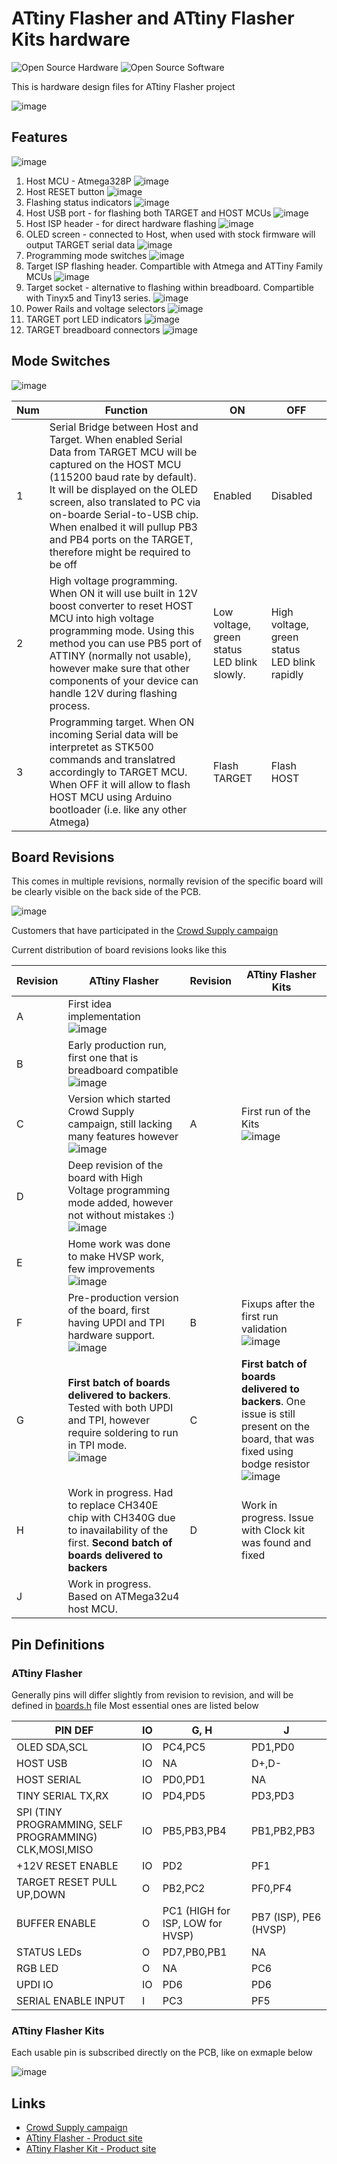 # ATtiny Flasher and ATtiny Flasher Kits hardware 

![Open Source Hardware](/doc/images/open-source-hardware-logo.png)
![Open Source Software](/doc/images/open-source-software-logo.png)

This is hardware design files for ATtiny Flasher project

![image](https://user-images.githubusercontent.com/5459747/144618748-68b3735c-2a7d-4506-89f1-b8aede229ed4.png)

## Features

![image](https://user-images.githubusercontent.com/5459747/144621288-b737dde0-0a01-4a6c-9c53-77841b7465e4.png)

1. Host MCU - Atmega328P ![image](https://user-images.githubusercontent.com/5459747/144620501-3eebf87d-a2e3-4973-979c-14a5235b6e9d.png)
2. Host RESET button ![image](https://user-images.githubusercontent.com/5459747/144620579-f351031a-4d71-4658-b6de-6a8b4fa7adbd.png)
3. Flashing status indicators ![image](https://user-images.githubusercontent.com/5459747/144620630-7254bd69-e4e1-44ad-8c67-ce9246c346d1.png)
4. Host USB port - for flashing both TARGET and HOST MCUs ![image](https://user-images.githubusercontent.com/5459747/144620654-f74ba596-8e9c-4c00-a473-980286ec46ca.png)
5. Host ISP header - for direct hardware flashing ![image](https://user-images.githubusercontent.com/5459747/144620693-db325348-32a3-4cdc-a829-4776d43fbdd9.png)
6. OLED screen - connected to Host, when used with stock firmware will output TARGET serial data ![image](https://user-images.githubusercontent.com/5459747/144620734-1d3f31e1-3e3d-44f0-a6ca-3ded4d74dbac.png)
7. Programming mode switches ![image](https://user-images.githubusercontent.com/5459747/144620763-7862cfda-a0ef-4106-bcda-344fa1addb71.png)
8. Target ISP flashing header. Compartible with Atmega and ATTiny Family MCUs ![image](https://user-images.githubusercontent.com/5459747/144620789-f467a5af-4967-4e95-8672-46a64e37ee50.png)
9. Target socket - alternative to flashing within breadboard. Compartible with Tinyx5 and Tiny13 series. ![image](https://user-images.githubusercontent.com/5459747/144620807-819f44b0-f6bb-4140-9323-e2c2a7acecb6.png)
10. Power Rails and voltage selectors ![image](https://user-images.githubusercontent.com/5459747/144620828-ca83b515-78db-4285-afc8-d21dff26b321.png)
11. TARGET port LED indicators ![image](https://user-images.githubusercontent.com/5459747/144620918-e896c50e-8a21-4bfe-b8f0-9d55a106833a.png)
12. TARGET breadboard connectors ![image](https://user-images.githubusercontent.com/5459747/144620955-2956ef2e-7ad2-4276-a696-9ef467ca4d5d.png)

## Mode Switches

![image](https://user-images.githubusercontent.com/5459747/144621344-74cea5d4-79c8-4450-965c-38f512137482.png)

| Num | Function | ON | OFF |
|----|----|----|----|
| 1 | Serial Bridge between Host and Target. When enabled Serial Data from TARGET MCU will be captured on the HOST MCU (115200 baud rate by default). It will be displayed on the OLED screen, also translated to PC via on-boarde Serial-to-USB chip. When enalbed it will pullup PB3 and PB4 ports on the TARGET, therefore might be required to be off | Enabled | Disabled |
| 2 | High voltage programming. When ON it will use built in 12V boost converter to reset HOST MCU into high voltage programming mode. Using this method you can use PB5 port of ATTINY (normally not usable), however make sure that other components of your device can handle 12V during flashing process. | Low voltage, green status LED blink slowly. | High voltage, green status LED blink rapidly |
| 3 | Programming target. When ON incoming Serial data will be interpretet as STK500 commands and translatred accordingly to TARGET MCU. When OFF it will allow to flash HOST MCU using Arduino bootloader (i.e. like any other Atmega) | Flash TARGET | Flash HOST |


## Board Revisions

This comes in multiple revisions, normally revision of the specific board will be clearly visible on the back side of the PCB.

![image](https://user-images.githubusercontent.com/5459747/144602248-bd2b6d16-f4cc-40ab-b462-3590b953f42f.png)

Customers that have participated in the [Crowd Supply campaign](https://www.crowdsupply.com/sonocotta/attiny-flasher)

Current distribution of board revisions looks like this

| Revision | ATtiny Flasher | Revision | ATtiny Flasher Kits  |
|----|----|----|----|
| A | First idea implementation <br /> ![image](https://user-images.githubusercontent.com/5459747/144602782-9e941118-c013-4089-91c4-6486791c099f.png) | | |
| B | Early production run, first one that is breadboard compatible <br /> ![image](https://user-images.githubusercontent.com/5459747/144602972-c0f9ad33-1639-4d04-9ae2-39565d194542.png) | | |
| C | Version which started Crowd Supply campaign, still lacking many features however <br /> ![image](https://user-images.githubusercontent.com/5459747/144603188-4f347438-0aa2-4e5a-9e6b-6ba8fc3b09ea.png) | A | First run of the Kits <br /> ![image](https://user-images.githubusercontent.com/5459747/144603445-d9c43ef4-f532-412a-bbb9-6d58c0400823.png) |
| D | Deep revision of the board with High Voltage programming mode added, however not without mistakes :) <br /> ![image](https://user-images.githubusercontent.com/5459747/144603551-806e602c-6c21-4f8f-b07d-2bd1e7f7b7cc.png) | | |
| E | Home work was done to make HVSP work, few improvements <br /> ![image](https://user-images.githubusercontent.com/5459747/144603716-3f641c8f-f801-48f6-8c3e-dd20a97f6272.png) |  | |
| F | Pre-production version of the board, first having UPDI and TPI hardware support. <br /> ![image](https://user-images.githubusercontent.com/5459747/144605016-f7bcbdd5-9535-4958-b31f-0bd34779a3a9.png) | B | Fixups after the first run validation <br /> ![image](https://user-images.githubusercontent.com/5459747/144605058-0ced99ef-341b-4db1-baac-79fab3ce00fe.png) |
| G | **First batch of boards delivered to backers**. Tested with both UPDI and TPI, however require soldering to run in TPI mode. <br /> ![image](https://user-images.githubusercontent.com/5459747/144605492-b99d7d6a-2a99-4355-9d19-97316e5c4ad2.png) | C | **First batch of boards delivered to backers**. One issue is still present on the board, that was fixed using bodge resistor <br /> ![image](https://user-images.githubusercontent.com/5459747/144605459-64c80f76-ce4d-4cde-99bc-5a9d79df57d0.png) |
| H | Work in progress. Had to replace CH340E chip with CH340G due to inavailability of the first. **Second batch of boards delivered to backers** | D | Work in progress. Issue with Clock kit was found and fixed |
| J | Work in progress. Based on ATMega32u4 host MCU. | | 

## Pin Definitions

### ATtiny Flasher

Generally pins will differ slightly from revision to revision, and will be defined in [boards.h](/firmware/flasher/attiny-flasher/src/boards.h) file Most essential ones are listed below

| PIN DEF | IO | G, H | J
|----|----|----|----|
| OLED SDA,SCL | IO | PC4,PC5 | PD1,PD0 |
| HOST USB | IO | NA | D+,D- |
| HOST SERIAL | IO | PD0,PD1 | NA | 
| TINY SERIAL TX,RX | IO | PD4,PD5 | PD3,PD3 |
| SPI (TINY PROGRAMMING, SELF PROGRAMMING) CLK,MOSI,MISO | IO | PB5,PB3,PB4 | PB1,PB2,PB3 |
| +12V RESET ENABLE | IO | PD2 | PF1
| TARGET RESET PULL UP,DOWN | O | PB2,PC2 | PF0,PF4
| BUFFER ENABLE | O | PC1 (HIGH for ISP, LOW for HVSP) | PB7 (ISP), PE6 (HVSP) |
| STATUS LEDs | O | PD7,PB0,PB1 | NA |
| RGB LED | O | NA | PC6 |
| UPDI IO | IO | PD6 | PD6 | 
| SERIAL ENABLE INPUT | I | PC3 | PF5 

### ATtiny Flasher Kits 

Each usable pin is subscribed directly on the PCB, like on exmaple below

![image](https://user-images.githubusercontent.com/5459747/145799344-505a6c2e-4c5e-4924-b312-86ae6cd9acf6.png)

## Links

- [Crowd Supply campaign](https://www.crowdsupply.com/sonocotta/attiny-flasher)
- [ATtiny Flasher - Product site](https://sonocotta.com/attiny-flasher/)
- [ATtiny Flasher Kit - Product site](https://sonocotta.com/attiny-flasher-kit/)
